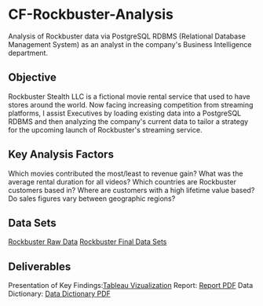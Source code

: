 # CF-Rockbuster-Analysis
Analysis of Rockbuster data via PostgreSQL RDBMS (Relational Database Management System) as an analyst in the company's Business Intelligence department.
## Objective
Rockbuster Stealth LLC is a fictional movie rental service that used to have stores around the world. Now facing increasing competition from streaming platforms, I  assist Executives by loading existing data into a PostgreSQL RDBMS and then analyzing the company's current data to tailor a strategy for the upcoming launch of Rockbuster's streaming service.
## Key Analysis Factors 
Which movies contributed the most/least to revenue gain?
What was the average rental duration for all videos?
Which countries are Rockbuster customers based in?
Where are customers with a high lifetime value based?
Do sales figures vary between geographic regions?
## Data Sets
[Rockbuster Raw Data](https://www.postgresqltutorial.com/wp-content/uploads/2019/05/dvdrental.zip)
[Rockbuster Final Data Sets](https://1drv.ms/u/s!Av6amgy3JU7viSm1MpWOpGEb7JRN?e=dDCx9r)
## Deliverables
Presentation of Key Findings:[Tableau Vizualization](https://public.tableau.com/shared/T9W8CMBDG?:display_count=n&:origin=viz_share_link)
Report: [Report PDF](https://1drv.ms/b/s!Av6amgy3JU7viB0vtArmEJHiezP5?e=2K7oez)
Data Dictionary: [Data Dictionary PDF](https://1drv.ms/b/s!Av6amgy3JU7viB7RmVO5YjRQwcQd?e=MpHiq6)
